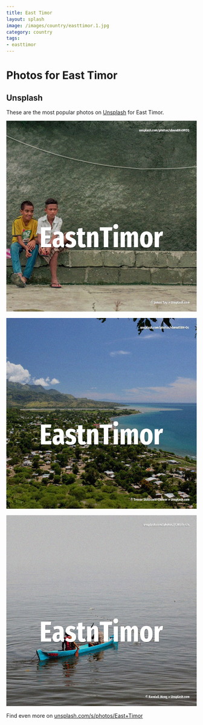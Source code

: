```yaml
---
title: East Timor
layout: splash
image: /images/country/easttimor.1.jpg
category: country
tags:
- easttimor
---
```

# Photos for East Timor

## Unsplash

These are the most popular photos on [Unsplash](https://unsplash.com) for East Timor.

![East Timor](/images/country/easttimor.1.jpg)

![East Timor](/images/country/easttimor.2.jpg)

![East Timor](/images/country/easttimor.3.jpg)

Find even more on [unsplash.com/s/photos/East+Timor](https://unsplash.com/s/photos/East+Timor)